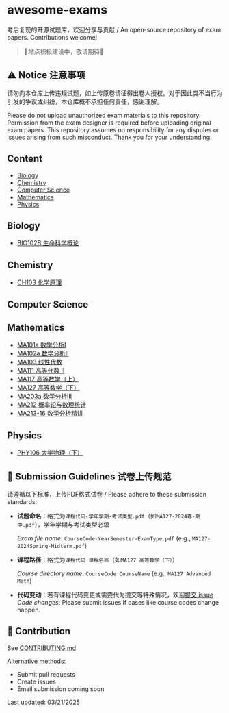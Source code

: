 # awesome-exams

考后复现的开源试题库，欢迎分享与贡献 / An open-source repository of exam papers. Contributions welcome!

>  🚧站点积极建设中，敬请期待🚧

## ⚠️ **Notice 注意事项**  

请勿向本仓库上传违规试题，如上传原卷请征得出卷人授权。对于因此类不当行为引发的争议或纠纷，本仓库概不承担任何责任，感谢理解。

Please do not upload unauthorized exam materials to this repository. Permission from the exam designer is required before uploading original exam papers. This repository assumes no responsibility for any disputes or issues arising from such misconduct. Thank you for your understanding.

## Content

- [Biology](#biology)
- [Chemistry](#chemistry)
- [Computer Science](#computer-science)
- [Mathematics](#mathematics)
- [Physics](#physics)

## Biology

- [BIO102B 生命科学概论](https://github.com/NikeTacoHub/awesome-exams/tree/main/Biology/BIO102B%20%E7%94%9F%E5%91%BD%E7%A7%91%E5%AD%A6%E6%A6%82%E8%AE%BA)

## Chemistry

- [CH103 化学原理](https://github.com/NikeTacoHub/awesome-exams/tree/main/Chemistry/CH103%20%E5%8C%96%E5%AD%A6%E5%8E%9F%E7%90%86)

## Computer Science

## Mathematics

- [MA101a 数学分析I](https://github.com/NikeTacoHub/awesome-exams/tree/main/Mathematics/MA101a%20%E6%95%B0%E5%AD%A6%E5%88%86%E6%9E%90I)
- [MA102a 数学分析II](https://github.com/NikeTacoHub/awesome-exams/tree/main/Mathematics/MA102a%20%E6%95%B0%E5%AD%A6%E5%88%86%E6%9E%90II)
- [MA103 线性代数](https://github.com/NikeTacoHub/awesome-exams/tree/main/Mathematics/MA103%20%E7%BA%BF%E6%80%A7%E4%BB%A3%E6%95%B0)
- [MA111 高等代数 II](https://github.com/NikeTacoHub/awesome-exams/tree/main/Mathematics/MA111%20%E9%AB%98%E7%AD%89%E4%BB%A3%E6%95%B0%20II)
- [MA117 高等数学（上）](https://github.com/NikeTacoHub/awesome-exams/tree/main/Mathematics/MA117%20%E9%AB%98%E7%AD%89%E6%95%B0%E5%AD%A6%EF%BC%88%E4%B8%8A%EF%BC%89)
- [MA127 高等数学（下）](https://github.com/NikeTacoHub/awesome-exams/tree/main/Mathematics/MA127%20%E9%AB%98%E7%AD%89%E6%95%B0%E5%AD%A6%EF%BC%88%E4%B8%8B%EF%BC%89)
- [MA203a 数学分析III](https://github.com/NikeTacoHub/awesome-exams/tree/main/Mathematics/MA203a%20%E6%95%B0%E5%AD%A6%E5%88%86%E6%9E%90III)
- [MA212 概率论与数理统计](https://github.com/NikeTacoHub/awesome-exams/tree/main/Mathematics/MA212%20%E6%A6%82%E7%8E%87%E8%AE%BA%E4%B8%8E%E6%95%B0%E7%90%86%E7%BB%9F%E8%AE%A1)
- [MA213-16 数学分析精讲](https://github.com/NikeTacoHub/awesome-exams/tree/main/Mathematics/MA213-16%20%E6%95%B0%E5%AD%A6%E5%88%86%E6%9E%90%E7%B2%BE%E8%AE%B2)

## Physics

- [PHY106 大学物理（下）](https://github.com/NikeTacoHub/awesome-exams/tree/main/Physics/PHY106%20%E5%A4%A7%E5%AD%A6%E7%89%A9%E7%90%86%EF%BC%88%E4%B8%8B%EF%BC%89)

## 📜 **Submission Guidelines 试卷上传规范**  

请遵循以下标准，上传PDF格式试卷 / Please adhere to these submission standards:

- **试题命名**：格式为`课程代码-学年学期-考试类型.pdf`（如`MA127-2024春-期中.pdf`），学年学期与考试类型必填

  *Exam file name*: `CourseCode-YearSemester-ExamType.pdf` (e.g., `MA127-2024Spring-Midterm.pdf`)

- **课程路径**：格式为`课程代码 课程名称`（如`MA127 高等数学（下）`）

  *Course directory name*: `CourseCode CourseName` (e.g., `MA127 Advanced Math`)

- **代码变动**：若有课程代码变更或需要代为提交等特殊情况，欢迎[提交 issue](https://docs.github.com/en/issues/tracking-your-work-with-issues/creating-an-issue)
   *Code changes*: Please submit issues if cases like course codes change happen.

## 🤝 Contribution

See [CONTRIBUTING.md](https://github.com/NikeTacoHub/awesome-courses/blob/main/CONTRIBUTING.md)

Alternative methods:

- Submit pull requests
- Create issues
- Email submission coming soon

Last updated: 03/21/2025